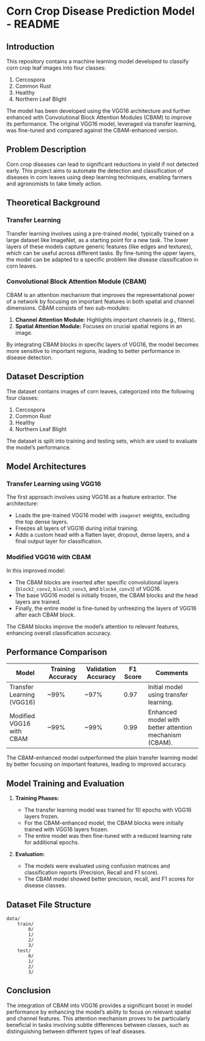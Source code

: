 # Corn Crop Disease Prediction Model - README

## Introduction

This repository contains a machine learning model developed to classify corn crop leaf images into four classes:
1. Cercospora
2. Common Rust
3. Healthy
4. Northern Leaf Blight

The model has been developed using the VGG16 architecture and further enhanced with Convolutional Block Attention Modules (CBAM) to improve its performance. The original VGG16 model, leveraged via transfer learning, was fine-tuned and compared against the CBAM-enhanced version.

## Problem Description

Corn crop diseases can lead to significant reductions in yield if not detected early. This project aims to automate the detection and classification of diseases in corn leaves using deep learning techniques, enabling farmers and agronomists to take timely action.

## Theoretical Background

### Transfer Learning
Transfer learning involves using a pre-trained model, typically trained on a large dataset like ImageNet, as a starting point for a new task. The lower layers of these models capture generic features (like edges and textures), which can be useful across different tasks. By fine-tuning the upper layers, the model can be adapted to a specific problem like disease classification in corn leaves.

### Convolutional Block Attention Module (CBAM)
CBAM is an attention mechanism that improves the representational power of a network by focusing on important features in both spatial and channel dimensions. CBAM consists of two sub-modules:
1. **Channel Attention Module:** Highlights important channels (e.g., filters).
2. **Spatial Attention Module:** Focuses on crucial spatial regions in an image.

By integrating CBAM blocks in specific layers of VGG16, the model becomes more sensitive to important regions, leading to better performance in disease detection.

## Dataset Description

The dataset contains images of corn leaves, categorized into the following four classes:
1. Cercospora
2. Common Rust
3. Healthy
4. Northern Leaf Blight

The dataset is split into training and testing sets, which are used to evaluate the model’s performance.

## Model Architectures

### Transfer Learning using VGG16
The first approach involves using VGG16 as a feature extractor. The architecture:
- Loads the pre-trained VGG16 model with `imagenet` weights, excluding the top dense layers.
- Freezes all layers of VGG16 during initial training.
- Adds a custom head with a flatten layer, dropout, dense layers, and a final output layer for classification.

### Modified VGG16 with CBAM
In this improved model:
- The CBAM blocks are inserted after specific convolutional layers (`block2_conv2`, `block3_conv3`, and `block4_conv3`) of VGG16.
- The base VGG16 model is initially frozen, the CBAM blocks and the head layers are trained.
- Finally, the entire model is fine-tuned by unfreezing the layers of VGG16 after each CBAM block.

The CBAM blocks improve the model’s attention to relevant features, enhancing overall classification accuracy.

## Performance Comparison

| Model                         | Training Accuracy | Validation Accuracy | F1 Score| Comments |
|-------------------------------|-------------------|---------------------|---------|----------|
| Transfer Learning (VGG16)     | ~99%              | ~97%                | 0.97    |Initial model using transfer learning. |
| Modified VGG16 with CBAM      | ~99%              | ~99%                | 0.99    |Enhanced model with better attention mechanism (CBAM). |

The CBAM-enhanced model outperformed the plain transfer learning model by better focusing on important features, leading to improved accuracy.

## Model Training and Evaluation

1. **Training Phases:**
   - The transfer learning model was trained for 10 epochs with VGG16 layers frozen.
   - For the CBAM-enhanced model, the CBAM blocks were initially trained with VGG16 layers frozen.
   - The entire model was then fine-tuned with a reduced learning rate for additional epochs.

2. **Evaluation:**
   - The models were evaluated using confusion matrices and classification reports (Precision, Recall and F1 score).
   - The CBAM model showed better precision, recall, and F1 scores for disease classes.

## Dataset File Structure

```
data/
    train/
        0/
        1/
        2/
        3/
    test/
        0/
        1/
        2/
        3/
```

## Conclusion

The integration of CBAM into VGG16 provides a significant boost in model performance by enhancing the model’s ability to focus on relevant spatial and channel features. This attention mechanism proves to be particularly beneficial in tasks involving subtle differences between classes, such as distinguishing between different types of leaf diseases.
